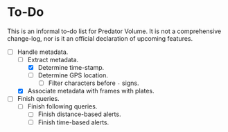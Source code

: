 # To-Do

This is an informal to-do list for Predator Volume. It is not a comprehensive change-log, nor is it an official declaration of upcoming features.

- [ ] Handle metadata.
    - [ ] Extract metadata.
        - [X] Determine time-stamp.
        - [ ] Determine GPS location.
            - [ ] Filter characters before `-` signs.
    - [X] Associate metadata with frames with plates.
- [ ] Finish queries.
    - [ ] Finish following queries.
        - [ ] Finish distance-based alerts.
        - [ ] Finish time-based alerts.
